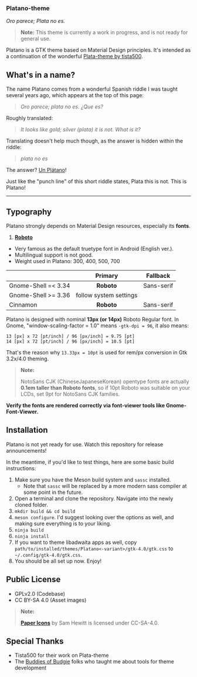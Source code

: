 ### Platano-theme

*Oro parece; Plata no es.*


> **Note:**
> This theme is currently a work in progress, and is not ready for
> general use.

Platano is a GTK theme based on Material Design principles. It's
intended as a continuation of the wonderful 
[Plata-theme by tista500](https://gitlab.com/tista500/plata-theme).

What's in a name?
-----------------

The name Platano comes from a wonderful Spanish riddle I was taught
several years ago, which appears at the top of this page:

> *Oro parece; plata no es. ¿Que es?*

Roughly translated:

> *It looks like gold; silver (plata) it is not. What is it?*

Translating doesn't help much though, as the answer is hidden within
the riddle:

> *plata no es*

The answer? [Un Plátano](https://en.wikipedia.org/wiki/Cooking_banana)!

Just like the "punch line" of this short riddle states, Plata this is
not. This is Platano!

----------------------------------------------

Typography
----------

Platano strongly depends on Material Design resources, especially its **fonts**.

 1. [**Roboto**](https://fonts.google.com/specimen/Roboto)
   - Very famous as the default truetype font in Android (English ver.).
   - Multilingual support is not good.
   - Weight used in Platano: 300, 400, 500, 700

| |Primary|Fallback|
|:-----|:-----:|:-----:|
|Gnome-Shell =< 3.34|**Roboto**|Sans-serif|
|Gnome-Shell >= 3.36|follow system settings||
|Cinnamon   |**Roboto**|Sans-serif|

Platano is designed with nominal **13px (or 14px)** Roboto Regular font.
In Gnome, "window-scaling-factor = 1.0" means `-gtk-dpi = 96`, it also means:
  ```
  13 [px] x 72 [pt/inch] / 96 [px/inch] = 9.75 [pt]
  14 [px] x 72 [pt/inch] / 96 [px/inch] = 10.5 [pt]
  ```
That's the reason why `13.33px = 10pt` is used for rem/px conversion in Gtk 3.2x/4.0 theming.

> **Note:**
>
> NotoSans CJK (ChineseJapaneseKorean) opentype fonts are actually **0.1em taller than Roboto fonts**, so if 10pt Roboto was suitable on your LCDs, set 9pt for NotoSans CJK families.

**Verify the fonts are rendered correctly via font-viewer tools like Gnome-Font-Viewer.**

Installation
------------

Platano is not yet ready for use. Watch this repository for release announcements!

In the meantime, if you'd like to test things, here are some basic build instructions:

1. Make sure you have the Meson build system and `sassc` installed.
    - Note that `sassc` will be replaced by a more modern sass compiler at some point in the future.
2. Open a terminal and clone the repository. Navigate into the newly cloned folder.
3. `mkdir build && cd build`
4. `meson configure`. I'd suggest looking over the options as well, and making sure everything is to your liking.
5. `ninja build`
6. `ninja install`
7. If you want to theme libadwaita apps as well, copy `path/to/installed/themes/Platano<-variant>/gtk-4.0/gtk.css` to `~/.config/gtk-4.0/gtk.css`. 
7. You should be all set up now. Enjoy!


Public License
--------------
 * GPLv2.0 (Codebase)
 * CC BY-SA 4.0 (Asset images)

 > **Note:**
 >
 > [**Paper Icons**](http://snwh.org/paper/icons) by Sam Hewitt is licensed under CC-SA-4.0.

Special Thanks
--------------

 * Tista500 for their work on Plata-theme
 * The [Buddies of Budgie](https://github.com/BuddiesOfBudgie) folks who taught me about tools for theme development
